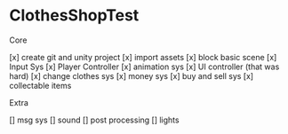 # ClothesShopTest

Core

[x] create git and unity project
[x] import assets 
[x] block basic scene
[x] Input Sys
[x] Player Controller
[x] animation sys
[x] UI controller (that was hard)
[x] change clothes sys
[x] money sys
[x] buy and sell sys
[x] collectable items

Extra

[] msg sys
[] sound
[] post processing
[] lights
